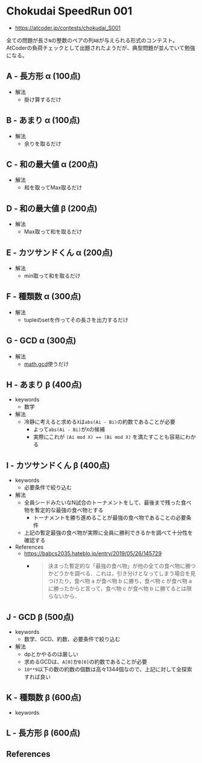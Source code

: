 # Chokudai SpeedRun 001
* https://atcoder.jp/contests/chokudai_S001

全ての問題が長さ`N`の整数のペアの列`AB`が与えられる形式のコンテスト。
AtCoderの負荷チェックとして出題されたようだが、典型問題が並んでいて勉強になる。


## A - 長方形 α (100点)
* 解法
  - 掛け算するだけ


## B - あまり α (100点)
* 解法
  - 余りを取るだけ


## C - 和の最大値 α (200点)
* 解法
  - 和を取ってMax取るだけ


## D - 和の最大値 β (200点)
* 解法
  - Max取って和を取るだけ


## E - カツサンドくん α (200点)
* 解法
  - min取って和を取るだけ


## F - 種類数 α (300点)
* 解法
  - tupleのsetを作ってその長さを出力するだけ


## G - GCD α (300点)
* 解法
  - [math.gcd]( https://docs.python.org/ja/3/library/math.html#math.gcd )使うだけ


## H - あまり β (400点)
* keywords
  - 数学
* 解法
  - 冷静に考えると求める`X`は`abs(Ai - Bi)`の約数であることが必要
    - よって`abs(Ai - Bi)`が`X`の候補
    - 実際にこれが `(Ai mod X) == (Bi mod X)` を満たすことも容易にわかる


## I - カツサンドくん β (400点)
* keywords
  - 必要条件で絞り込む
* 解法
  - 全員シードみたいなN試合のトーナメントをして、最後まで残った食べ物を暫定的な最強の食べ物とする
    - トーナメントを勝ち進めることが最強の食べ物であることの必要条件
  - 上記の暫定最強の食べ物が実際に全員に勝利できるかを調べて十分性を確認する
* References
  - https://babcs2035.hateblo.jp/entry/2019/05/26/145729
    - > 決まった暫定的な「最強の食べ物」が他の全ての食べ物に勝つかどうかを調べる．これは，引き分けとなってしまう場合を見つけたり，食べ物 a が食べ物 b に勝ち，食べ物 c が食べ物 a に勝ったからと言って，食べ物 c が食べ物 b に勝てるとは限らないから．


## J - GCD β (500点)
* keywords
  - 数学、GCD、約数、必要条件で絞り込む
* 解法
  - dpとかやるのは厳しい
  - 求めるGCDは、`A[0]`か`B[0]`の約数であることが必要
  - `10**9`以下の数の約数の個数は高々1344個なので、上記に対して全探索すれば良い


## K - 種類数 β (600点)
* keywords


## L - 長方形 β (600点)


## References
